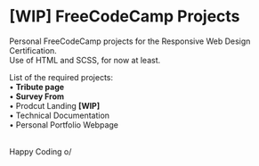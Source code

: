 # [WIP] FreeCodeCamp Projects
Personal FreeCodeCamp projects for the Responsive Web Design Certification. </br>
Use of HTML and SCSS, for now at least.

List of the required projects: </br>
• **Tribute page** </br>
• **Survey From** </br>
• Prodcut Landing **[WIP]** </br>
• Technical Documentation </br>
• Personal Portfolio Webpage </br> </br>

Happy Coding o/
